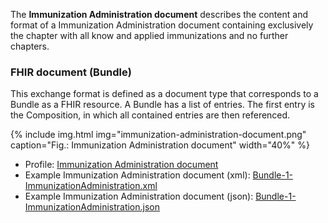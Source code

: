 The **Immunization Administration document** describes the content and format of a Immunization Administration document 
containing exclusively the chapter with all know and applied immunizations and no further chapters.

### FHIR document (Bundle)
This exchange format is defined as a document type that corresponds to a Bundle as a FHIR resource. 
A Bundle has a list of entries. The first entry is the Composition, in which all contained entries are then referenced.

{% include img.html img="immunization-administration-document.png" caption="Fig.: Immunization Administration document" width="40%" %}
  
* Profile: [Immunization Administration document](StructureDefinition-ch-vacd-document-immunization-administration.html)
* Example Immunization Administration document (xml): [Bundle-1-ImmunizationAdministration.xml](Bundle-1-ImmunizationAdministration.xml.html)
* Example Immunization Administration document (json): [Bundle-1-ImmunizationAdministration.json](Bundle-1-ImmunizationAdministration.json.html)